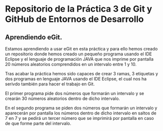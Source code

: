 # Repositorio de la Práctica 3 de Git y GitHub de Entornos de Desarrollo
## Aprendiendo eGit.

Estamos aprendiendo a usar eGit en esta práctica y para ello hemos creado un repositorio donde hemos creado un pequeño programa 
usando el IDE Eclipse y el lenguaje de programación JAVA que nos imprime por pantalla 20 números aleatorios comprendidos
en un intervalo entre 1 y 10.

Tras acabar la práctica hemos sido capaces de crear 3 ramas, 3 etiquetas y dos programas en lenguaje JAVA usando el IDE Eclipse, 
el cual nos ha serivdo también para hacer el trabajo en Git.

El primer programa pide dos números que formarán un intervalo y se crearán 30 números aleatorios dentro de dicho intervalo.

En el segundo programa se piden dos números que formarán un intervalo y aparecerán por pantalla los números dentro de dicho
intervalo en saltos de 7 en 7 y se pedirá un tercer número que se imprimirá por pantalla en caso de que forme parte del intervalo.
